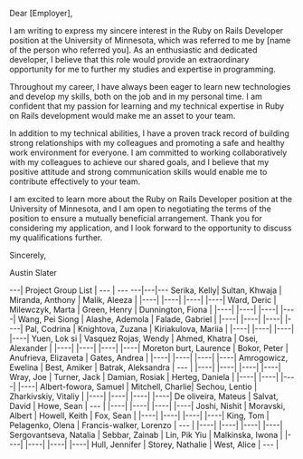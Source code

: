 Dear [Employer],

I am writing to express my sincere interest in the Ruby on Rails Developer position at the University of Minnesota, 
which was referred to me by [name of the person who referred you]. 
As an enthusiastic and dedicated developer, 
I believe that this role would provide an extraordinary opportunity for me to further my studies and 
expertise in programming.

Throughout my career, I have always been eager to learn new technologies and develop my skills, 
both on the job and in my personal time. I am confident that my passion for learning and my technical expertise 
in Ruby on Rails development would make me an asset to your team.

In addition to my technical abilities, 
I have a proven track record of building strong relationships with my colleagues and 
promoting a safe and healthy work environment for everyone.
 I am committed to working collaboratively with my colleagues to achieve our shared goals, 
 and I believe that my positive attitude and strong communication skills would enable me to contribute effectively 
 to your team.

I am excited to learn more about the Ruby on Rails Developer position at the University of Minnesota, 
and I am open to negotiating the terms of the position to ensure a mutually beneficial arrangement. Thank you for considering my application, and I look forward to the opportunity to 
discuss my qualifications further.

Sincerely,

Austin Slater

---| Project Group List | --- | --- 
---|---|---
Serika, Kelly| Sultan, Khwaja | Miranda, Anthony | Malik, Aleeza |
|----| |----| |----| |----|
Ward, Deric | Milewczyk, Marta | Green, Henry | Dunnington, Fiona |
|----| |----| |----| |----|
Wang, Pei Siong | Alashe, Ademola | Falade, Gabriel |
|----| |----| |----| |----|
Pal, Codrina | Knightova, Zuzana | Kiriakulova, Маriia |
|----| |----| |----| |----|
Yuen, Lok si | Vasquez Rojas, Wendy | Ahmed, Khatra | Osei, Alexander |
|----| |----| |----| |----|
Moreton burt, Laurence | Bokor, Peter | Anufrieva, Elizaveta | Gates, Andrea |
|----| |----| |----| |----|
Amrogowicz, Ewelina | Best, Amiker | Batrak, Aleksandra | --- | 
|----| |----| |----| |----|
Wray, Joe | Turner, Jack | Damian, Rosiak | Herteg, Daniela |
|----| |----| |----| |----|
Albert-fowora, Samuel | Mitchell, Charlie| Sechou, Lentio | Zharkivskiy, Vitaliy |
|----| |----| |----| |----|
De oliveira, Mateus | Salvat, David | Howe, Sean | --- |
|----| |----| |----| |----|
Joshi, Nishit | Moravski, Albert | Howell, Keith | Fox, Sean |
|----| |----| |----| |----|
King, Tom | Pelagenko, Olena | Francis-walker, Lorenzo | --- |
|----| |----| |----| |----|
Sergovantseva, Natalia | Sebbar, Zainab | Lin, Pik Yiu | Malkinska, Iwona  |
|----| |----| |----| |----|
Hull, Jennifer | Storey, Nathalie | West, Alice | --- | 






























	

 

	

